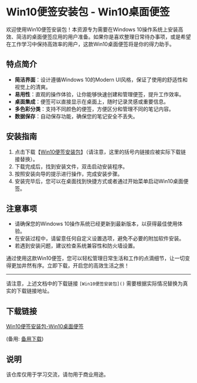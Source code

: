 # Win10便签安装包 - Win10桌面便签

欢迎使用Win10便签安装包！本资源专为需要在Windows 10操作系统上安装高效、简洁的桌面便签应用的用户准备。如果你是喜欢整理日常待办事项，或是希望在工作学习中保持高效率的用户，这款Win10桌面便签将是你的得力助手。

## 特点简介
- **简洁界面**：设计遵循Windows 10的Modern UI风格，保证了使用的舒适性和视觉上的清爽。
- **易用性**：直观的操作体验，让你能够快速创建和管理便签，提升工作效率。
- **桌面集成**：便签可以直接显示在桌面上，随时记录灵感或重要信息。
- **多色彩分类**：支持不同颜色的便签，方便区分和管理不同的笔记内容。
- **数据保存**：自动保存功能，确保您的笔记安全不丢失。
  
## 安装指南
1. 点击下载【[Win10便签安装包]()】（请注意，这里的括号内链接应被实际下载链接替换）。
2. 下载完成后，找到安装文件，双击启动安装程序。
3. 按照安装向导的提示进行操作，完成安装步骤。
4. 安装完毕后，您可以在桌面找到快捷方式或者通过开始菜单启动Win10桌面便签。

## 注意事项
- 请确保您的Windows 10操作系统已经更新到最新版本，以获得最佳使用体验。
- 在安装过程中，请留意任何自定义设置选项，避免不必要的附加软件安装。
- 若遇到安装问题，建议检查系统兼容性和防火墙设置。

通过使用这款Win10便签，您可以轻松管理日常生活和工作的点滴细节，让一切变得更加井然有序。立即下载，开启您的高效生活之旅！

---

请注意，上述文档中的下载链接 `[Win10便签安装包]()` 需要根据实际情况替换为真实的下载链接地址。

## 下载链接
[Win10便签安装包-Win10桌面便签](https://pan.quark.cn/s/88003fa58cf0) 

(备用: [备用下载](https://pan.baidu.com/s/14X4gTc_eoOhZ0FXoUgNgXQ?pwd=1234))

## 说明

该仓库仅用于学习交流，请勿用于商业用途。

